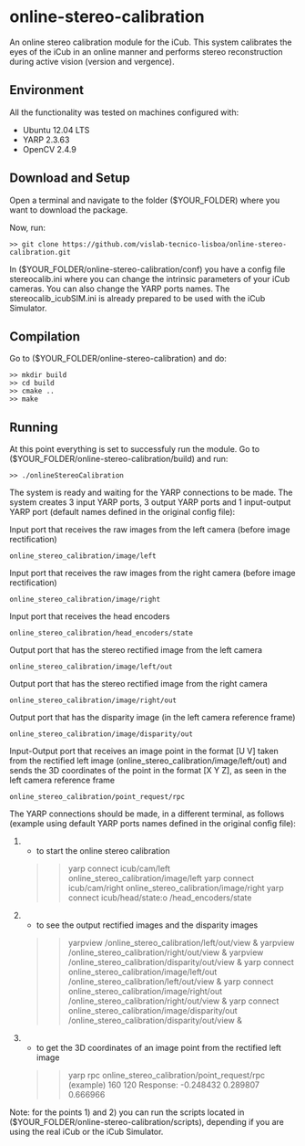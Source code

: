 # online-stereo-calibration

An online stereo calibration module for the iCub. This system calibrates the eyes of the iCub in an online manner and performs stereo reconstruction during active vision (version and vergence).

## Environment

All the functionality was tested on machines configured with:

+ Ubuntu 12.04 LTS
+ YARP 2.3.63
+ OpenCV 2.4.9

## Download and Setup

Open a terminal and navigate to the folder ($YOUR_FOLDER) where you want to download the package.

Now, run:

	>> git clone https://github.com/vislab-tecnico-lisboa/online-stereo-calibration.git

In ($YOUR_FOLDER/online-stereo-calibration/conf) you have a config file stereocalib.ini where you can change the intrinsic parameters of your iCub cameras. You can also change the YARP ports names. The stereocalib_icubSIM.ini is already prepared to be used with the iCub Simulator.

## Compilation

Go to ($YOUR_FOLDER/online-stereo-calibration) and do:

	>> mkdir build
	>> cd build
	>> cmake ..
	>> make

## Running

At this point everything is set to successfuly run the module. Go to ($YOUR_FOLDER/online-stereo-calibration/build) and run:

	>> ./onlineStereoCalibration

The system is ready and waiting for the YARP connections to be made. The system creates 3 input YARP ports, 3 output YARP ports and 1 input-output YARP port (default names defined in the original config file):

Input port that receives the raw images from the left camera (before image rectification)

	online_stereo_calibration/image/left

Input port that receives the raw images from the right camera (before image rectification)

	online_stereo_calibration/image/right

Input port that receives the head encoders

	online_stereo_calibration/head_encoders/state

Output port that has the stereo rectified image from the left camera

	online_stereo_calibration/image/left/out

Output port that has the stereo rectified image from the right camera

	online_stereo_calibration/image/right/out

Output port that has the disparity image (in the left camera reference frame)

	online_stereo_calibration/image/disparity/out

Input-Output port that receives an image point in the format [U V] taken from the rectified left image (online_stereo_calibration/image/left/out) and sends the 3D coordinates of the point in the format [X Y Z], as seen in the left camera reference frame

	online_stereo_calibration/point_request/rpc 

The YARP connections should be made, in a different terminal, as follows (example using default YARP ports names defined in the original config file):

1) - to start the online stereo calibration

	>> yarp connect icub/cam/left online_stereo_calibration/image/left
	>> yarp connect icub/cam/right online_stereo_calibration/image/right
	>> yarp connect icub/head/state:o /head_encoders/state

2) - to see the output rectified images and the disparity images

	>> yarpview /online_stereo_calibration/left/out/view &
	>> yarpview /online_stereo_calibration/right/out/view &
	>> yarpview /online_stereo_calibration/disparity/out/view &
	>> yarp connect online_stereo_calibration/image/left/out /online_stereo_calibration/left/out/view &
	>> yarp connect online_stereo_calibration/image/right/out /online_stereo_calibration/right/out/view &
	>> yarp connect online_stereo_calibration/image/disparity/out /online_stereo_calibration/disparity/out/view &

3) - to get the 3D coordinates of an image point from the rectified left image

	>> yarp rpc online_stereo_calibration/point_request/rpc
	(example)
	>> 160 120
	>> Response: -0.248432 0.289807 0.666966


Note: for the points 1) and 2) you can run the scripts located in ($YOUR_FOLDER/online-stereo-calibration/scripts), depending if you are using the real iCub or the iCub Simulator.
